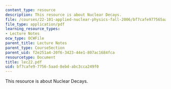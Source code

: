 ```yaml
---
content_type: resource
description: This resource is about Nuclear Decays.
file: /courses/22-101-applied-nuclear-physics-fall-2006/bf7cafe977565aad8ebdabc3cca249f0_lec22.pdf
file_type: application/pdf
learning_resource_types:
- Lecture Notes
ocw_type: OCWFile
parent_title: Lecture Notes
parent_type: CourseSection
parent_uid: f2e251a4-20f6-3423-44e1-807ac1684fca
resourcetype: Document
title: lec22.pdf
uid: bf7cafe9-7756-5aad-8ebd-abc3cca249f0
---
```

This resource is about Nuclear Decays.

